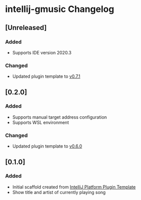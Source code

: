 <!-- Keep a Changelog guide -> https://keepachangelog.com -->

# intellij-gmusic Changelog

## [Unreleased]
### Added
- Supports IDE version 2020.3

### Changed
- Updated plugin template to [v0.7.1](https://github.com/JetBrains/intellij-platform-plugin-template/releases/tag/v0.7.1)

## [0.2.0]
### Added
- Supports manual target address configuration
- Supports WSL environment

### Changed
- Updated plugin template to [v0.6.0](https://github.com/JetBrains/intellij-platform-plugin-template/releases/tag/v0.6.0)

## [0.1.0]
### Added
- Initial scaffold created from [IntelliJ Platform Plugin Template](https://github.com/JetBrains/intellij-platform-plugin-template)
- Show title and artist of currently playing song
